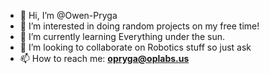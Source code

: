 - 👋 Hi, I’m @Owen-Pryga
- 👀 I’m interested in doing random projects on my free time!
- 🌱 I’m currently learning Everything under the sun.
- 💞️ I’m looking to collaborate on Robotics stuff so just ask
- 📫 How to reach me: <strong>opryga@oplabs.us

<!---
Owen-Pryga/Owen-Pryga is a ✨ special ✨ repository because its `README.md` (this file) appears on your GitHub profile.
You can click the Preview link to take a look at your changes.
--->
